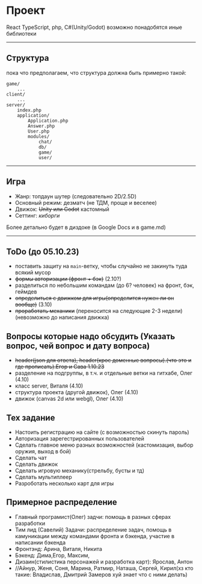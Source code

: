 # Проект

React TypeScript, php, C#(Unity/Godot)
возможно понадобятся иные библиотеки

---

## Структура

пока что предполагаем, что структура должна быть примерно такой:

```
game/
    ...
client/
    ...
server/
    index.php
    application/
        Application.php
        Answer.php
        User.php
        modules/
            chat/
            db/
            game/
            user/
```

---

## Игра

* Жанр: топдаун шутер (следовательно 2D/2.5D)
* Основный режим: дезматч (не ТДМ, проще и веселее)
* Движок: ~~Unity или Godot~~ кастомный
* Сеттинг: *киборги*

Более детально будет в диздоке (в Google Docs и в game.md)

---

## ToDo (до 05.10.23)

* поставить защиту на `main`-ветку, чтобы случайно не закинуть туда всякий мусор
* ~~формы авторизации (фронт + бэк)~~ (2.10?)
* разделиться по небольшим командам (до 6? человек) на фронт, бэк, геймдев
* ~~определиться с движком для игры(определится нужен ли он вообще)~~ (3.10)
* ~~проработать механики~~ (переносится на следующие 2-3 недели) (невозможно до написания движка)

## Вопросы которые надо обсудить (Указать вопрос, чей вопрос и дату вопроса)
* ~~header(json для ответа), header(крос доменные вопросы).(что это и где прописать).Егор и Сава 1.10.23~~
* разделение на подгруппы, в т.ч. и отдельные ветки на гитхабе, Олег (4.10)
* класс server, Виталя (4.10)
* структура проекта (другой движок), Олег (4.10)
* движок (canvas 2d или webgl), Олег (4.10)

## Тех задание
 * Настоить регистрацию на сайте (с возможностью скинуть пароль)
 * Авторизация зарегестрированных пользователей
 * Сделать главное меню разных возможностей (кастомизация, выбор оружия, выход в бой)
 * Сделать чат
 * Сделать движок
 * Сделать игровую механику(стрельбу, бусты и тд)
 * Сделать мультиплеер
 * Разроботать несколько карт для игры
 ## Примерное распределение
 * Главный програмист(Олег) задчи: помощь в разных сферах разработки
 * Тим лид (Савелий) Задачи: распределение задач, помощь в камуникации между командами фронта и бэкенда, участие в написании бэкенда 
 * Фронтэнд: Арина, Виталя, Никита
 * Бэкенд: Дима,Егор, Максим,
 * Дизаин(стилистика персонажей и разработка карт): Ярослав, Антон
 * //Айнур, Женя, Соня, Марина, Ратмир, Наташа, Сергей, Кирил(хз кто такие: Владислав, Дмитрий Замеров хуй знает что с ними делать)
